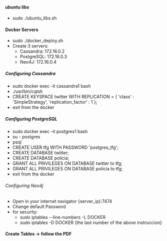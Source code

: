 #### ubuntu libs
* sudo ./ubuntu_libs.sh

#### Docker Servers
* sudo ./docker_deploy.sh
* Create 3 servers:
	* Cassandra: 172.16.0.2
	* PostgreSQL: 172.16.0.3
	* Neo4J: 172.16.0.4
 
##### Configuring Cassandra 
* sudo docker exec -it cassandra1 bash
* ./usr/bin/cqlsh
* CREATE KEYSPACE twitter WITH REPLICATION = { 'class' : 'SimpleStrategy', 'replication_factor' : 1 };
* exit from the docker

##### Configuring PostgreSQL
* sudo docker exec -it postgres1 bash
* su - postgres
* psql
* CREATE USER tfg WITH PASSWORD 'postgres_tfg';
* CREATE DATABASE twitter;
* CREATE DATABASE policia;
* GRANT ALL PRIVILEGES ON DATABASE twitter to tfg;
* GRANT ALL PRIVILEGES ON DATABASE policia to tfg;
* exit from the docker

###### Configuring Neo4j
* Open in your internet navigator {server_ip}:7474
* Change default Password
* for security:
	* sudo iptables --line-numbers -L DOCKER
	* sudo iptables -D DOCKER {the last number of the above instruccion}

#### Create Tables -> follow the PDF